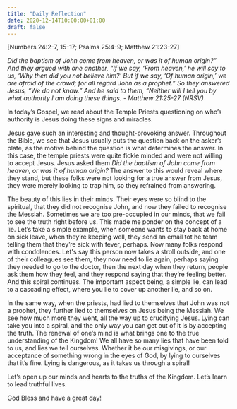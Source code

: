 ```yaml
---
title: "Daily Reflection"
date: 2020-12-14T10:00:00+01:00
draft: false
---
```


[Numbers 24:2-7, 15-17; Psalms 25:4-9; Matthew 21:23-27]

_Did the baptism of John come from heaven, or was it of human origin?” And they argued with one another, “If we say, ‘From heaven,’ he will say to us, ‘Why then did you not believe him?’ But if we say, ‘Of human origin,’ we are afraid of the crowd; for all regard John as a prophet.” So they answered Jesus, “We do not know.” And he said to them, “Neither will I tell you by what authority I am doing these things. - Matthew 21:25-27 (NRSV)_

In today’s Gospel, we read about the Temple Priests questioning on who’s authority is Jesus doing these signs and miracles.

Jesus gave such an interesting and thought-provoking answer. Throughout the Bible, we see that Jesus usually puts the question back on the asker’s plate, as the motive behind the question is what determines the answer. In this case, the temple priests were quite fickle minded and were not willing to accept Jesus. Jesus asked them _Did the baptism of John come from heaven, or was it of human origin?_ The answer to this would reveal where they stand, but these folks were not looking for a true answer from Jesus, they were merely looking to trap him, so they refrained from answering.

The beauty of this lies in their minds. Their eyes were so blind to the spiritual, that they did not recognise John, and now they failed to recognise the Messiah. Sometimes we are too pre-occupied in our minds, that we fail to see the truth right before us. This made me ponder on the concept of a lie. Let’s take a simple example, when someone wants to stay back at home on sick leave, when they’re keeping well, they send an email tot he team telling them that they’re sick with fever, perhaps. Now many folks respond with condolences. Let's say this person now takes a stroll outside, and one of their colleagues see them, they now need to lie again, perhaps saying they needed to go to the doctor, then the next day when they return, people ask them how they feel, and they respond saying that they’re feeling better. And this spiral continues. The important aspect being, a simple lie, can lead to a cascading effect, where you lie to cover up another lie, and so on.

In the same way, when the priests, had lied to themselves that John was not a prophet, they further lied to themselves on Jesus being the Messiah. We see how much more they went, all the way up to crucifying Jesus. Lying can take you into a spiral, and the only way you can get out of it is by accepting the truth. The renewal of one’s mind is what brings one to the true understanding of the Kingdom! We all have so many lies that have been told to us, and lies we tell ourselves. Whether it be our misgivings, or our acceptance of something wrong in the eyes of God, by lying to ourselves that it’s fine. Lying is dangerous, as it takes us through a spiral!

Let’s open up our minds and hearts to the truths of the Kingdom. Let’s learn to lead truthful lives.

God Bless and have a great day!